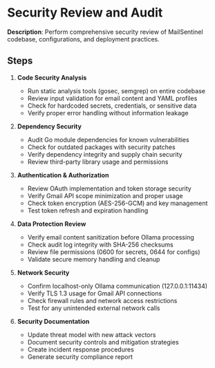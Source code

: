 # Security Review and Audit

**Description**: Perform comprehensive security review of MailSentinel codebase, configurations, and deployment practices.

## Steps

1. **Code Security Analysis**
   - Run static analysis tools (gosec, semgrep) on entire codebase
   - Review input validation for email content and YAML profiles
   - Check for hardcoded secrets, credentials, or sensitive data
   - Verify proper error handling without information leakage

2. **Dependency Security**
   - Audit Go module dependencies for known vulnerabilities
   - Check for outdated packages with security patches
   - Verify dependency integrity and supply chain security
   - Review third-party library usage and permissions

3. **Authentication & Authorization**
   - Review OAuth implementation and token storage security
   - Verify Gmail API scope minimization and proper usage
   - Check token encryption (AES-256-GCM) and key management
   - Test token refresh and expiration handling

4. **Data Protection Review**
   - Verify email content sanitization before Ollama processing
   - Check audit log integrity with SHA-256 checksums
   - Review file permissions (0600 for secrets, 0644 for configs)
   - Validate secure memory handling and cleanup

5. **Network Security**
   - Confirm localhost-only Ollama communication (127.0.0.1:11434)
   - Verify TLS 1.3 usage for Gmail API connections
   - Check firewall rules and network access restrictions
   - Test for any unintended external network calls

6. **Security Documentation**
   - Update threat model with new attack vectors
   - Document security controls and mitigation strategies
   - Create incident response procedures
   - Generate security compliance report
